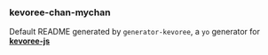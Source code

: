 ### kevoree-chan-mychan

Default README generated by `generator-kevoree`, a `yo` generator for [__kevoree-js__](https://github.com/kevoree/kevoree-js)